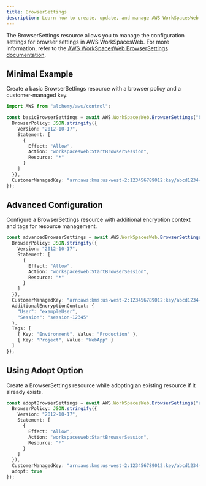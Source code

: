```yaml
---
title: BrowserSettings
description: Learn how to create, update, and manage AWS WorkSpacesWeb BrowserSettingss using Alchemy Cloud Control.
---
```


The BrowserSettings resource allows you to manage the configuration settings for browser settings in AWS WorkSpacesWeb. For more information, refer to the [AWS WorkSpacesWeb BrowserSettings documentation](https://docs.aws.amazon.com/workspacesweb/latest/userguide/).

## Minimal Example

Create a basic BrowserSettings resource with a browser policy and a customer-managed key.

```ts
import AWS from "alchemy/aws/control";

const basicBrowserSettings = await AWS.WorkSpacesWeb.BrowserSettings("basicBrowserSettings", {
  BrowserPolicy: JSON.stringify({
    Version: "2012-10-17",
    Statement: [
      {
        Effect: "Allow",
        Action: "workspacesweb:StartBrowserSession",
        Resource: "*"
      }
    ]
  }),
  CustomerManagedKey: "arn:aws:kms:us-west-2:123456789012:key/abcd1234-12ab-34cd-56ef-1234567890ab"
});
```

## Advanced Configuration

Configure a BrowserSettings resource with additional encryption context and tags for resource management.

```ts
const advancedBrowserSettings = await AWS.WorkSpacesWeb.BrowserSettings("advancedBrowserSettings", {
  BrowserPolicy: JSON.stringify({
    Version: "2012-10-17",
    Statement: [
      {
        Effect: "Allow",
        Action: "workspacesweb:StartBrowserSession",
        Resource: "*"
      }
    ]
  }),
  CustomerManagedKey: "arn:aws:kms:us-west-2:123456789012:key/abcd1234-12ab-34cd-56ef-1234567890ab",
  AdditionalEncryptionContext: {
    "User": "exampleUser",
    "Session": "session-12345"
  },
  Tags: [
    { Key: "Environment", Value: "Production" },
    { Key: "Project", Value: "WebApp" }
  ]
});
```

## Using Adopt Option

Create a BrowserSettings resource while adopting an existing resource if it already exists.

```ts
const adoptBrowserSettings = await AWS.WorkSpacesWeb.BrowserSettings("adoptBrowserSettings", {
  BrowserPolicy: JSON.stringify({
    Version: "2012-10-17",
    Statement: [
      {
        Effect: "Allow",
        Action: "workspacesweb:StartBrowserSession",
        Resource: "*"
      }
    ]
  }),
  CustomerManagedKey: "arn:aws:kms:us-west-2:123456789012:key/abcd1234-12ab-34cd-56ef-1234567890ab",
  adopt: true
});
```